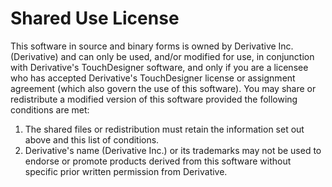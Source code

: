 # Shared Use License

This software in source and binary forms is owned by Derivative Inc. (Derivative) and can only be used, and/or modified for use, in conjunction with Derivative's TouchDesigner software, and only if you are a licensee who has accepted Derivative's TouchDesigner license or assignment agreement (which also govern the use of this software). You may share or redistribute a modified version of this software provided the following conditions are met:

1. The shared files or redistribution must retain the information set out above and this list of conditions.
2. Derivative's name (Derivative Inc.) or its trademarks may not be used to endorse or promote products derived from this software without specific prior written permission from Derivative.
